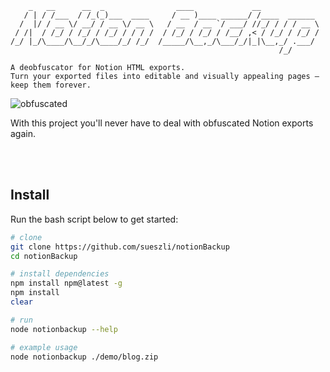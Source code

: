 ```
    _   __      __  _                ____             __
   / | / /___  / /_(_)___  ____     / __ )____ ______/ /____  ______
  /  |/ / __ \/ __/ / __ \/ __ \   / __  / __ `/ ___/ //_/ / / / __ \
 / /|  / /_/ / /_/ / /_/ / / / /  / /_/ / /_/ / /__/ ,< / /_/ / /_/ /
/_/ |_/\____/\__/_/\____/_/ /_/  /_____/\__,_/\___/_/|_|\__,_/ .___/
                                                            /_/

A deobfuscator for Notion HTML exports.
Turn your exported files into editable and visually appealing pages – keep them forever.
```

<img alt="obfuscated" src="https://github.com/sueszli/notionBackup/assets/61852663/7cb89455-db54-446f-a557-651470c9d629">

With this project you'll never have to deal with obfuscated Notion exports again.

<br><br>

## Install

Run the bash script below to get started:

```bash
# clone
git clone https://github.com/sueszli/notionBackup
cd notionBackup

# install dependencies
npm install npm@latest -g
npm install
clear

# run
node notionbackup --help

# example usage
node notionbackup ./demo/blog.zip
```
